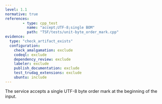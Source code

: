 ```yaml
---
level: 1.1
normative: true
references:
        - type: cpp_test
          name: "accept;UTF-8;single BOM"
          path: "TSF/tests/unit-byte_order_mark.cpp"
evidence:
  type: "check_artifact_exists"
  configuration:
    check_amalgamation: exclude
    codeql: exclude
    dependency_review: exclude
    labeler: exclude
    publish_documentation: exclude
    test_trudag_extensions: exclude
    ubuntu: include
---
```


The service accepts a single UTF-8 byte order mark at the beginning of the input.